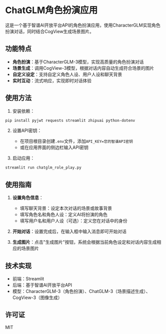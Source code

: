 # ChatGLM角色扮演应用

这是一个基于智谱AI开放平台API的角色扮演应用，使用CharacterGLM实现角色扮演对话，同时结合CogView生成场景图片。

## 功能特点

- **角色扮演**：基于CharacterGLM-3模型，实现高质量的角色扮演对话
- **场景生成**：调用CogView-3模型，根据对话内容自动生成符合场景的图片
- **自定义设定**：支持自定义角色人设、用户人设和聊天背景
- **实时互动**：流式响应，实现即时对话体验

## 使用方法

1. 安装依赖：
```bash
pip install pyjwt requests streamlit zhipuai python-dotenv
```

2. 设置API密钥：
   - 在项目根目录创建`.env`文件，添加`API_KEY=您的智谱API密钥`
   - 或在应用界面的侧边栏输入API密钥

3. 启动应用：
```bash
streamlit run chatglm_role_play.py
```

## 使用指南

1. **设置角色信息**：
   - 填写聊天背景：设定本次对话的场景或故事背景
   - 填写角色名和角色人设：定义AI将扮演的角色
   - 填写用户名和用户人设（可选）：定义您在对话中的身份

2. **开始对话**：设置完成后，在输入框中输入消息即可开始对话

3. **生成图片**：点击"生成图片"按钮，系统会根据当前角色设定和对话内容生成相应的场景图片

## 技术实现

- 前端：Streamlit
- 后端：基于智谱AI开放平台API
- 模型：CharacterGLM-3（角色扮演）、ChatGLM-3（场景描述生成）、CogView-3（图像生成）

## 许可证
MIT

